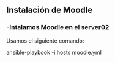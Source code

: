 <h2>Instalación de Moodle</h2>

### -Intalamos Moodle en el server02

Usamos el siguiente comando: 

ansible-playbook -i hosts moodle.yml
